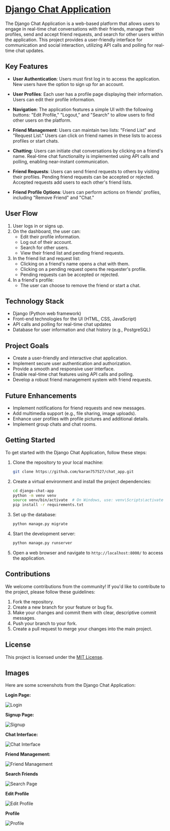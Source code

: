 # [Django Chat Application](https://django-chat-application.onrender.com)

The Django Chat Application is a web-based platform that allows users to engage in real-time chat conversations with their friends, manage their profiles, send and accept friend requests, and search for other users within the application. This project provides a user-friendly interface for communication and social interaction, utilizing API calls and polling for real-time chat updates.

## Key Features

- **User Authentication**: Users must first log in to access the application. New users have the option to sign up for an account.

- **User Profiles**: Each user has a profile page displaying their information. Users can edit their profile information.

- **Navigation**: The application features a simple UI with the following buttons: "Edit Profile," "Logout," and "Search" to allow users to find other users on the platform.

- **Friend Management**: Users can maintain two lists: "Friend List" and "Request List." Users can click on friend names in these lists to access profiles or start chats.

- **Chatting**: Users can initiate chat conversations by clicking on a friend's name. Real-time chat functionality is implemented using API calls and polling, enabling near-instant communication.

- **Friend Requests**: Users can send friend requests to others by visiting their profiles. Pending friend requests can be accepted or rejected. Accepted requests add users to each other's friend lists.

- **Friend Profile Options**: Users can perform actions on friends' profiles, including "Remove Friend" and "Chat."

## User Flow

1. User logs in or signs up.
2. On the dashboard, the user can:
   - Edit their profile information.
   - Log out of their account.
   - Search for other users.
   - View their friend list and pending friend requests.
3. In the friend list and request list:
   - Clicking on a friend's name opens a chat with them.
   - Clicking on a pending request opens the requester's profile.
   - Pending requests can be accepted or rejected.
4. In a friend's profile:
   - The user can choose to remove the friend or start a chat.

## Technology Stack

- Django (Python web framework)
- Front-end technologies for the UI (HTML, CSS, JavaScript)
- API calls and polling for real-time chat updates
- Database for user information and chat history (e.g., PostgreSQL)

## Project Goals

- Create a user-friendly and interactive chat application.
- Implement secure user authentication and authorization.
- Provide a smooth and responsive user interface.
- Enable real-time chat features using API calls and polling.
- Develop a robust friend management system with friend requests.

## Future Enhancements

- Implement notifications for friend requests and new messages.
- Add multimedia support (e.g., file sharing, image uploads).
- Enhance user profiles with profile pictures and additional details.
- Implement group chats and chat rooms.

## Getting Started

To get started with the Django Chat Application, follow these steps:

1. Clone the repository to your local machine:

   ```bash
   git clone https://github.com/karan757527/chat_app.git
   ```

2. Create a virtual environment and install the project dependencies:

   ```bash
   cd django-chat-app
   python -m venv venv
   source venv/bin/activate  # On Windows, use: venv\Scripts\activate
   pip install -r requirements.txt
   ```

3. Set up the database:

   ```bash
   python manage.py migrate
   ```

4. Start the development server:

   ```bash
   python manage.py runserver
   ```

5. Open a web browser and navigate to `http://localhost:8000/` to access the application.


## Contributions

We welcome contributions from the community! If you'd like to contribute to the project, please follow these guidelines:

1. Fork the repository.
2. Create a new branch for your feature or bug fix.
3. Make your changes and commit them with clear, descriptive commit messages.
4. Push your branch to your fork.
5. Create a pull request to merge your changes into the main project.

## License

This project is licensed under the [MIT License](LICENSE).

## Images

Here are some screenshots from the Django Chat Application:

**Login Page:**

![Login](https://filesstatic.netlify.app/Chatapp/img/login.png)

**Signup Page:**

![Signup](https://filesstatic.netlify.app/Chatapp/img/signup.png)

**Chat Interface:**

![Chat Interface](https://filesstatic.netlify.app/Chatapp/img/chat.png)

**Friend Management:**

![Friend Management](https://filesstatic.netlify.app/Chatapp/img/interface.png)

**Search Friends**

![Search Page](https://filesstatic.netlify.app/Chatapp/img/search.png)

**Edit Profile**

![Edit Profile](https://filesstatic.netlify.app/Chatapp/img/edit.png)

**Profile**

![Profile](https://filesstatic.netlify.app/Chatapp/img/user.png)

